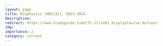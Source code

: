 ```yaml
---
layout: page
title: Biophysics (NB1132), 2023-2024
description:
redirect: https://www.studyguide.tudelft.nl/a101_displayCourse.do?course_id=64596
img: 
importance: 2
category: current
---
```


